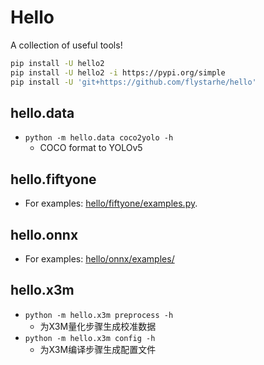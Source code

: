 # Hello
A collection of useful tools!

```sh
pip install -U hello2
pip install -U hello2 -i https://pypi.org/simple
pip install -U 'git+https://github.com/flystarhe/hello'
```

## hello.data
- `python -m hello.data coco2yolo -h`
    - COCO format to YOLOv5

## hello.fiftyone
- For examples: [hello/fiftyone/examples.py](https://github.com/flystarhe/hello/blob/main/hello/fiftyone/examples.py).

## hello.onnx
- For examples: [hello/onnx/examples/](https://github.com/flystarhe/hello/tree/main/hello/onnx/examples)

## hello.x3m
- `python -m hello.x3m preprocess -h`
    - 为X3M量化步骤生成校准数据
- `python -m hello.x3m config -h`
    - 为X3M编译步骤生成配置文件
